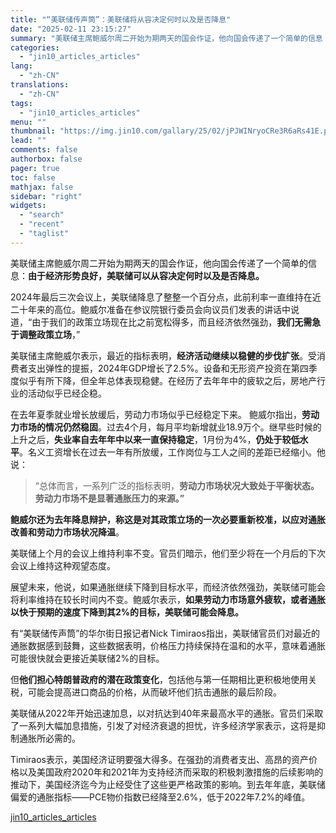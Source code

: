 ```yaml
---
title: "“美联储传声筒”：美联储将从容决定何时以及是否降息"
date: "2025-02-11 23:15:27"
summary: "美联储主席鲍威尔周二开始为期两天的国会作证，他向国会传递了一个简单的信息：由于经济形势良好，美联储可..."
categories:
  - "jin10_articles_articles"
lang:
  - "zh-CN"
translations:
  - "zh-CN"
tags:
  - "jin10_articles_articles"
menu: ""
thumbnail: "https://img.jin10.com/gallary/25/02/jPJWINryoCRe3R6aRs41E.png/lite"
lead: ""
comments: false
authorbox: false
pager: true
toc: false
mathjax: false
sidebar: "right"
widgets:
  - "search"
  - "recent"
  - "taglist"
---
```


美联储主席鲍威尔周二开始为期两天的国会作证，他向国会传递了一个简单的信息：**由于经济形势良好，美联储可以从容决定何时以及是否降息。**

2024年最后三次会议上，美联储降息了整整一个百分点，此前利率一直维持在近二十年来的高位。鲍威尔准备在参议院银行委员会向议员们发表的讲话中说道，“由于我们的政策立场现在比之前宽松得多，而且经济依然强劲，**我们无需急于调整政策立场**，”

美联储主席鲍威尔表示，最近的指标表明，**经济活动继续以稳健的步伐扩张**。受消费者支出弹性的提振，2024年GDP增长了2.5%。设备和无形资产投资在第四季度似乎有所下降，但全年总体表现稳健。在经历了去年年中的疲软之后，房地产行业的活动似乎已经企稳。

在去年夏季就业增长放缓后，劳动力市场似乎已经稳定下来。 鲍威尔指出，**劳动力市场的情况仍然稳固**。过去4个月，每月平均新增就业18.9万个。继早些时候的上升之后，**失业率自去年年中以来一直保持稳定**，1月份为4%，**仍处于较低水平**。名义工资增长在过去一年有所放缓，工作岗位与工人之间的差距已经缩小。他说：

> “总体而言，一系列广泛的指标表明，**劳动力市场状况大致处于平衡状态。劳动力市场不是显著通胀压力的来源。”**

**鲍威尔还为去年降息辩护，称这是对其政策立场的一次必要重新校准，以应对通胀改善和劳动力市场状况降温**。

美联储上个月的会议上维持利率不变。官员们暗示，他们至少将在一个月后的下次会议上维持这种观望态度。

展望未来，他说，如果通胀继续下降到目标水平，而经济依然强劲，美联储可能会将利率维持在较长时间内不变。鲍威尔表示，**如果劳动力市场意外疲软，或者通胀以快于预期的速度下降到其2%的目标，美联储可能会降息。**

有“美联储传声筒”的华尔街日报记者Nick Timiraos指出，美联储官员们对最近的通胀数据感到鼓舞，这些数据表明，价格压力持续保持在温和的水平，意味着通胀可能很快就会更接近美联储2%的目标。

但**他们担心特朗普政府的潜在政策变化**，包括他与第一任期相比更积极地使用关税，可能会提高进口商品的价格，从而破坏他们抗击通胀的最后阶段。

美联储从2022年开始迅速加息，以对抗达到40年来最高水平的通胀。官员们采取了一系列大幅加息措施，引发了对经济衰退的担忧，许多经济学家表示，这将是抑制通胀所必需的。

Timiraos表示，美国经济证明要强大得多。在强劲的消费者支出、高昂的资产价格以及美国政府2020年和2021年为支持经济而采取的积极刺激措施的后续影响的推动下，美国经济迄今为止经受住了这些更严格政策的影响。到去年年底，美联储偏爱的通胀指标——PCE物价指数已经降至2.6%，低于2022年7.2%的峰值。

[jin10_articles_articles](https://xnews.jin10.com/details/162709)
